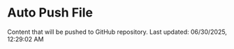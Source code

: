 # Auto Push File

Content that will be pushed to GitHub repository.
Last updated: 06/30/2025, 12:29:02 AM